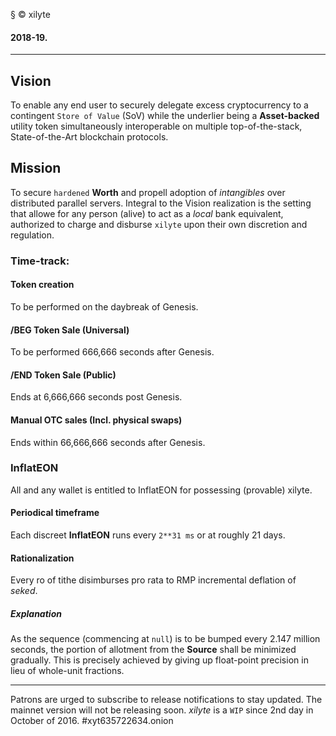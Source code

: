§ © xilyte
#### 2018-19.

---

## Vision
To enable any end user to securely delegate excess cryptocurrency to a contingent `Store of Value` (SoV) while the underlier being a **Asset-backed** utility token simultaneously interoperable on multiple top-of-the-stack, State-of-the-Art blockchain protocols.

## Mission
To secure `hardened` **Worth** and propell adoption of *intangibles* over distributed parallel servers.
Integral to the Vision realization is the setting that allowe for any person (alive) to act as a *local* bank equivalent, authorized to charge and disburse `xilyte` upon their own discretion and regulation.

### Time-track:
#### Token creation
To be performed on the daybreak of Genesis.
#### /BEG Token Sale (Universal)
To be performed 666,666 seconds after Genesis.
#### /END Token Sale (Public)
Ends at 6,666,666 seconds post Genesis.
#### Manual OTC sales (Incl. physical swaps)
Ends within 66,666,666 seconds after Genesis.

### InflatEON
All and any wallet is entitled to InflatEON for possessing (provable) xilyte.
#### Periodical timeframe
Each discreet **InflatEON** runs every `2**31 ms` or at roughly 21 days.
#### Rationalization
Every ro of tithe disimburses pro rata to RMP incremental deflation of *seked*.
##### Explanation
As the sequence (commencing at `null`) is to be bumped every 2.147 million seconds, the portion of allotment from the **Source** shall be minimized gradually.
This is precisely achieved by giving up float-point precision in lieu of whole-unit fractions.

----

Patrons are urged to subscribe to release notifications to stay updated.
The mainnet version will not be releasing soon.
*xilyte* is a `WIP` since 2nd day in October of 2016.
#xyt635722634.onion
